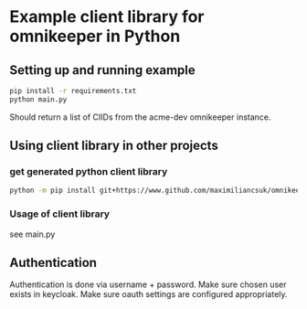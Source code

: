 # Example client library for omnikeeper in Python

## Setting up and running example 
```bash
pip install -r requirements.txt
python main.py
```
Should return a list of CIIDs from the acme-dev omnikeeper instance.

## Using client library in other projects

### get generated python client library
```bash
python -m pip install git+https://www.github.com/maximiliancsuk/omnikeeper-client-python.git
```

### Usage of client library
see main.py

## Authentication
Authentication is done via username + password. Make sure chosen user exists in keycloak. Make sure oauth settings are configured appropriately.
